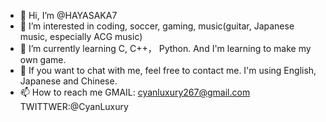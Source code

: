 - 👋 Hi, I’m @HAYASAKA7
- 👀 I’m interested in coding, soccer, gaming, music(guitar, Japanese music, especially ACG music)
- 🌱 I’m currently learning C, C++， Python. And I'm learning to make my own game.
- 💞️ If you want to chat with me, feel free to contact me. I'm using English, Japanese and Chinese.
- 📫 How to reach me GMAIL: cyanluxury267@gmail.com      TWITTWER:@CyanLuxury

<!---
HAYASAKA7/HAYASAKA7 is a ✨ special ✨ repository because its `README.md` (this file) appears on your GitHub profile.
You can click the Preview link to take a look at your changes.
--->

